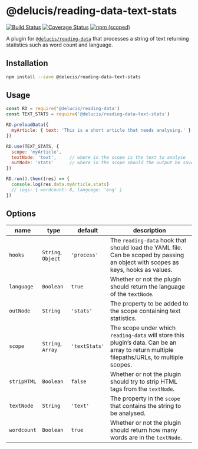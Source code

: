 # @delucis/reading-data-text-stats

[![Build Status](https://travis-ci.org/delucis/reading-data-text-stats.svg?branch=master)](https://travis-ci.org/delucis/reading-data-text-stats)
[![Coverage Status](https://coveralls.io/repos/github/delucis/reading-data-text-stats/badge.svg?branch=master)](https://coveralls.io/github/delucis/reading-data-text-stats?branch=master)
[![npm (scoped)](https://img.shields.io/npm/v/@delucis/reading-data-text-stats.svg)](https://www.npmjs.com/package/@delucis/reading-data-text-stats)

A plugin for [`@delucis/reading-data`](https://github.com/delucis/reading-data)
that processes a string of text returning statistics such as word count and
language.


## Installation

```sh
npm install --save @delucis/reading-data-text-stats
```


## Usage

```js
const RD = require('@delucis/reading-data')
const TEXT_STATS = require('@delucis/reading-data-text-stats')

RD.preloadData({
  myArticle: { text: 'This is a short article that needs analysing.' }
})

RD.use(TEXT_STATS, {
  scope: 'myArticle',
  textNode: 'text',     // where in the scope is the text to analyse
  outNode: 'stats'      // where in the scope should the output be saved
})

RD.run().then((res) => {
  console.log(res.data.myArticle.stats)
  // logs: { wordcount: 8, language: 'eng' }
})
```


## Options

name        | type               | default       | description
------------|--------------------|---------------|------------------------------
`hooks`     | `String`, `Object` | `'process'`   | The `reading-data` hook that should load the YAML file. Can be scoped by passing an object with scopes as keys, hooks as values.
`language`  | `Boolean`          | `true`        | Whether or not the plugin should return the language of the `textNode`.
`outNode`   | `String`           | `'stats'`     | The property to be added to the scope containing text statistics.
`scope`     | `String`, `Array`  | `'textStats'` | The scope under which `reading-data` will store this plugin’s data. Can be an array to return multiple filepaths/URLs, to multiple scopes.
`stripHTML` | `Boolean`          | `false`       | Whether or not the plugin should try to strip HTML tags from the `textNode`.
`textNode`  | `String`           | `'text'`      | The property in the `scope` that contains the string to be analysed.
`wordcount` | `Boolean`          | `true`        | Whether or not the plugin should return how many words are in the `textNode`.

